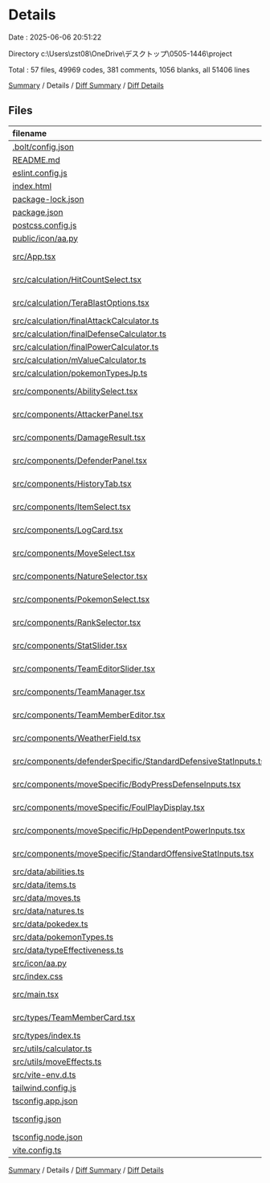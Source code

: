 # Details

Date : 2025-06-06 20:51:22

Directory c:\\Users\\zst08\\OneDrive\\デスクトップ\\0505-1446\\project

Total : 57 files,  49969 codes, 381 comments, 1056 blanks, all 51406 lines

[Summary](results.md) / Details / [Diff Summary](diff.md) / [Diff Details](diff-details.md)

## Files
| filename | language | code | comment | blank | total |
| :--- | :--- | ---: | ---: | ---: | ---: |
| [.bolt/config.json](/.bolt/config.json) | JSON | 3 | 0 | 1 | 4 |
| [README.md](/README.md) | Markdown | 2 | 0 | 1 | 3 |
| [eslint.config.js](/eslint.config.js) | JavaScript | 27 | 0 | 2 | 29 |
| [index.html](/index.html) | HTML | 14 | 0 | 1 | 15 |
| [package-lock.json](/package-lock.json) | JSON | 8,186 | 0 | 1 | 8,187 |
| [package.json](/package.json) | JSON | 33 | 0 | 1 | 34 |
| [postcss.config.js](/postcss.config.js) | JavaScript | 6 | 0 | 0 | 6 |
| [public/icon/aa.py](/public/icon/aa.py) | Python | 11 | 4 | 4 | 19 |
| [src/App.tsx](/src/App.tsx) | TypeScript JSX | 1,116 | 0 | 125 | 1,241 |
| [src/calculation/HitCountSelect.tsx](/src/calculation/HitCountSelect.tsx) | TypeScript JSX | 51 | 1 | 5 | 57 |
| [src/calculation/TeraBlastOptions.tsx](/src/calculation/TeraBlastOptions.tsx) | TypeScript JSX | 90 | 0 | 7 | 97 |
| [src/calculation/finalAttackCalculator.ts](/src/calculation/finalAttackCalculator.ts) | TypeScript | 148 | 19 | 12 | 179 |
| [src/calculation/finalDefenseCalculator.ts](/src/calculation/finalDefenseCalculator.ts) | TypeScript | 85 | 16 | 13 | 114 |
| [src/calculation/finalPowerCalculator.ts](/src/calculation/finalPowerCalculator.ts) | TypeScript | 303 | 47 | 16 | 366 |
| [src/calculation/mValueCalculator.ts](/src/calculation/mValueCalculator.ts) | TypeScript | 75 | 9 | 17 | 101 |
| [src/calculation/pokemonTypesJp.ts](/src/calculation/pokemonTypesJp.ts) | TypeScript | 22 | 0 | 1 | 23 |
| [src/components/AbilitySelect.tsx](/src/components/AbilitySelect.tsx) | TypeScript JSX | 373 | 5 | 31 | 409 |
| [src/components/AttackerPanel.tsx](/src/components/AttackerPanel.tsx) | TypeScript JSX | 1,363 | 7 | 133 | 1,503 |
| [src/components/DamageResult.tsx](/src/components/DamageResult.tsx) | TypeScript JSX | 648 | 11 | 72 | 731 |
| [src/components/DefenderPanel.tsx](/src/components/DefenderPanel.tsx) | TypeScript JSX | 796 | 28 | 61 | 885 |
| [src/components/HistoryTab.tsx](/src/components/HistoryTab.tsx) | TypeScript JSX | 54 | 0 | 5 | 59 |
| [src/components/ItemSelect.tsx](/src/components/ItemSelect.tsx) | TypeScript JSX | 209 | 1 | 16 | 226 |
| [src/components/LogCard.tsx](/src/components/LogCard.tsx) | TypeScript JSX | 470 | 8 | 47 | 525 |
| [src/components/MoveSelect.tsx](/src/components/MoveSelect.tsx) | TypeScript JSX | 448 | 43 | 46 | 537 |
| [src/components/NatureSelector.tsx](/src/components/NatureSelector.tsx) | TypeScript JSX | 31 | 0 | 4 | 35 |
| [src/components/PokemonSelect.tsx](/src/components/PokemonSelect.tsx) | TypeScript JSX | 321 | 5 | 25 | 351 |
| [src/components/RankSelector.tsx](/src/components/RankSelector.tsx) | TypeScript JSX | 46 | 0 | 7 | 53 |
| [src/components/StatSlider.tsx](/src/components/StatSlider.tsx) | TypeScript JSX | 100 | 13 | 18 | 131 |
| [src/components/TeamEditorSlider.tsx](/src/components/TeamEditorSlider.tsx) | TypeScript JSX | 114 | 14 | 16 | 144 |
| [src/components/TeamManager.tsx](/src/components/TeamManager.tsx) | TypeScript JSX | 542 | 13 | 55 | 610 |
| [src/components/TeamMemberEditor.tsx](/src/components/TeamMemberEditor.tsx) | TypeScript JSX | 480 | 17 | 53 | 550 |
| [src/components/WeatherField.tsx](/src/components/WeatherField.tsx) | TypeScript JSX | 110 | 1 | 9 | 120 |
| [src/components/defenderSpecific/StandardDefensiveStatInputs.tsx](/src/components/defenderSpecific/StandardDefensiveStatInputs.tsx) | TypeScript JSX | 184 | 1 | 5 | 190 |
| [src/components/moveSpecific/BodyPressDefenseInputs.tsx](/src/components/moveSpecific/BodyPressDefenseInputs.tsx) | TypeScript JSX | 76 | 2 | 4 | 82 |
| [src/components/moveSpecific/FoulPlayDisplay.tsx](/src/components/moveSpecific/FoulPlayDisplay.tsx) | TypeScript JSX | 11 | 0 | 2 | 13 |
| [src/components/moveSpecific/HpDependentPowerInputs.tsx](/src/components/moveSpecific/HpDependentPowerInputs.tsx) | TypeScript JSX | 48 | 0 | 5 | 53 |
| [src/components/moveSpecific/StandardOffensiveStatInputs.tsx](/src/components/moveSpecific/StandardOffensiveStatInputs.tsx) | TypeScript JSX | 134 | 5 | 4 | 143 |
| [src/data/abilities.ts](/src/data/abilities.ts) | TypeScript | 1,735 | 5 | 3 | 1,743 |
| [src/data/items.ts](/src/data/items.ts) | TypeScript | 2,692 | 0 | 40 | 2,732 |
| [src/data/moves.ts](/src/data/moves.ts) | TypeScript | 8,981 | 0 | 7 | 8,988 |
| [src/data/natures.ts](/src/data/natures.ts) | TypeScript | 34 | 0 | 1 | 35 |
| [src/data/pokedex.ts](/src/data/pokedex.ts) | TypeScript | 18,482 | 0 | 15 | 18,497 |
| [src/data/pokemonTypes.ts](/src/data/pokemonTypes.ts) | TypeScript | 42 | 1 | 1 | 44 |
| [src/data/typeEffectiveness.ts](/src/data/typeEffectiveness.ts) | TypeScript | 21 | 0 | 1 | 22 |
| [src/icon/aa.py](/src/icon/aa.py) | Python | 11 | 4 | 4 | 19 |
| [src/index.css](/src/index.css) | PostCSS | 65 | 16 | 14 | 95 |
| [src/main.tsx](/src/main.tsx) | TypeScript JSX | 9 | 0 | 2 | 11 |
| [src/types/TeamMemberCard.tsx](/src/types/TeamMemberCard.tsx) | TypeScript JSX | 136 | 15 | 14 | 165 |
| [src/types/index.ts](/src/types/index.ts) | TypeScript | 363 | 9 | 35 | 407 |
| [src/utils/calculator.ts](/src/utils/calculator.ts) | TypeScript | 464 | 37 | 64 | 565 |
| [src/utils/moveEffects.ts](/src/utils/moveEffects.ts) | TypeScript | 141 | 17 | 20 | 178 |
| [src/vite-env.d.ts](/src/vite-env.d.ts) | TypeScript | 0 | 1 | 1 | 2 |
| [tailwind.config.js](/tailwind.config.js) | JavaScript | 10 | 1 | 0 | 11 |
| [tsconfig.app.json](/tsconfig.app.json) | JSON | 20 | 2 | 3 | 25 |
| [tsconfig.json](/tsconfig.json) | JSON with Comments | 7 | 0 | 1 | 8 |
| [tsconfig.node.json](/tsconfig.node.json) | JSON | 18 | 2 | 3 | 23 |
| [vite.config.ts](/vite.config.ts) | TypeScript | 8 | 1 | 2 | 11 |

[Summary](results.md) / Details / [Diff Summary](diff.md) / [Diff Details](diff-details.md)